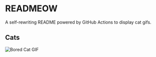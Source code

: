 # READMEOW

A self-rewriting README powered by GitHub Actions to display cat gifs.

## Cats

![Bored Cat GIF](https://media0.giphy.com/media/mlvseq9yvZhba/200.gif?cid=9acd02dawpw59so2xj7lxoq7mlgrh0ki8u1tiiq3dpgikksy&ep=v1_gifs_search&rid=200.gif&ct=g)
